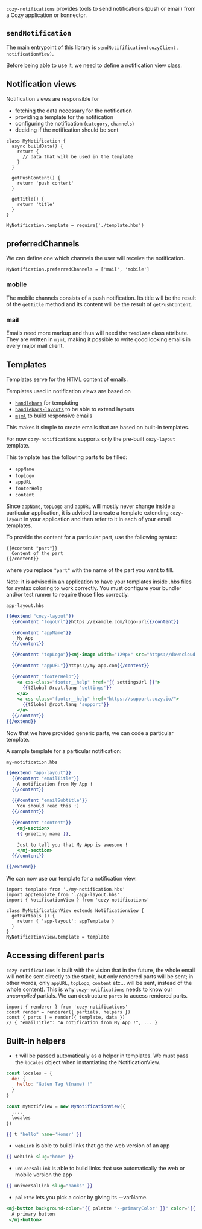 `cozy-notifications` provides tools to send notifications (push or email) from a Cozy
application or konnector.

## `sendNotification`

The main entrypoint of this library is `sendNotifification(cozyClient, notificationView)`.

Before being able to use it, we need to define a notification view class.

## Notification views

Notification views are responsible for

- fetching the data necessary for the notification
- providing a template for the notification
- configuring the notification (`category`, `channels`)
- deciding if the notification should be sent

```
class MyNotification {
  async buildData() {
    return {
      // data that will be used in the template
    }
  }

  getPushContent() {
    return 'push content'
  }

  getTitle() {
    return 'title'
  }
}

MyNotification.template = require('./template.hbs')
```

## preferredChannels

We can define one which channels the user will receive the notification.

```
MyNotification.preferredChannels = ['mail', 'mobile']
```

### mobile

The mobile channels consists of a push notification. Its title will be
the result of the `getTitle` method and its content will be the result
of `getPushContent`.


### mail

Emails need more markup and thus will need the `template` class attribute.
They are written in `mjml`, making it possible to write good looking emails in every major mail client.

## Templates

Templates serve for the HTML content of emails.

Templates used in notification views are based on

- [`handlebars`](https://handlebarsjs.com/) for templating
- [`handlebars-layouts`](https://www.npmjs.com/package/handlebars-layouts)
  to be able to extend layouts
- [`mjml`](https://mjml.io/) to build responsive emails

This makes it simple to create emails that are based on built-in templates.

For now `cozy-notifications` supports only the pre-built `cozy-layout` template.

This template has the following parts to be filled:

- `appName`
- `topLogo`
- `appURL`
- `footerHelp`
- `content`

Since `appName`, `topLogo` and `appURL` will mostly never change inside a
particular application, it is advised to create a template extending `cozy-layout`
in your application and then refer to it in each of your email templates.

To provide the content for a particular part, use the following syntax:

```
{{#content "part"}}
  Content of the part
{{/content}}
```

where you replace `"part"` with the name of the part you want to fill.

Note: it is advised in an application to have your templates inside .hbs
files for syntax coloring to work correctly. You must configure your
bundler and/or test runner to require those files correctly.

`app-layout.hbs`

```handlebars
{{#extend "cozy-layout"}}
  {{#content "logoUrl"}}https://example.com/logo-url{{/content}}

  {{#content "appName"}}
    My App
  {{/content}}

  {{#content "topLogo"}}<mj-image width="129px" src="https://downcloud.cozycloud.cc/upload/cozy-banks/email-assets/logo-cozy.png" />{{/content}}

  {{#content "appURL"}}https://my-app.com{{/content}}

  {{#content "footerHelp"}}
    <a css-class="footer__help" href="{{ settingsUrl }}">
      {{tGlobal @root.lang 'settings'}}
    </a>
    <a css-class="footer__help" href="https://support.cozy.io/">
      {{tGlobal @root.lang 'support'}}
    </a>
  {{/content}}
{{/extend}}
```

Now that we have provided generic parts, we can code a particular template.

A sample template for a particular notification:

`my-notification.hbs`

```handlebars
{{#extend "app-layout"}}
  {{#content "emailTitle"}}
    A notification from My App !
  {{/content}}

  {{#content "emailSubtitle"}}
    You should read this :)
  {{/content}}

  {{#content "content"}}
    <mj-section>
    {{ greeting name }},

    Just to tell you that My App is awesome !
    </mj-section>
  {{/content}}

{{/extend}}
```

We can now use our template for a notification view.

```
import template from './my-notification.hbs'
import appTemplate from './app-layout.hbs'
import { NotificationView } from 'cozy-notifications'

class MyNotificationView extends NotificationView {
  getPartials () {
    return { 'app-layout': appTemplate }
  }
}
MyNotificationView.template = template
```

## Accessing different parts

`cozy-notifications` is built with the vision that in the future, the whole
email will not be sent directly to the stack, but only rendered parts will be
sent; in other words, only `appURL`, `topLogo`, `content` etc... will be sent,
instead of the whole content). This is why `cozy-notifications` needs to know
our *uncompiled* partials. We can destructure `parts` to access rendered parts.

```
import { renderer } from 'cozy-notifications'
const render = renderer({ partials, helpers })
const { parts } = render({ template, data })
// { "emailTitle": "A notification from My App !", ... }
```

## Built-in helpers

- `t` will be passed automatically as a helper in templates. We must pass
 the `locales` object when instantiating the NotificationView.

```javascript
const locales = {
  de: {
    hello: "Guten Tag %{name} !"
  }
}

const myNotifView = new MyNotificationView({
  ...,
  locales
})
```

```handlebars
{{ t "hello" name='Homer' }}
```

- `webLink` is able to build links that go the web version of an app

```handlebars
{{ webLink slug="home" }}
```

- `universalLink` is able to build links that use automatically the web or mobile version the app

```handlebars
{{ universalLink slug="banks" }}
```

- `palette` lets you pick a color by giving its --varName.

```handlebars
<mj-button background-color="{{ palette '--primaryColor' }}" color="{{ palette '--primaryContrastTextColor' }}">
  A primary button
 </mj-button>
```
